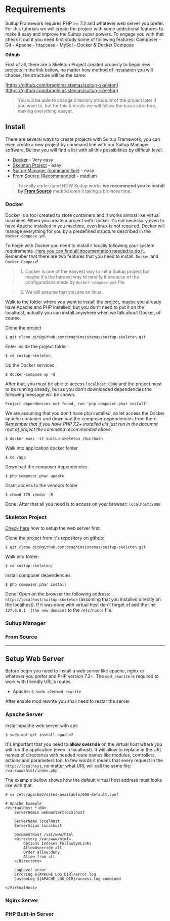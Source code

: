 # Requirements

Suitup Framework requires PHP >= 7.2 and whatever web server you prefer. For this tutorials we
will create the project with some addictional features to make it easy and improve the Suitup
super powers. To engage you with that check it out if you need first study some of following
features: Composer - Git - Apache - htaccess - MySql - Docker & Docker Compose

**Github** 

First of all, there are a Skeleton Project created properly to begin new projects in the link bellow,
no matter how method of instalation you will choose, the structure will be the same:

[https://github.com/braghimsistemas/suitup-skeleton](https://github.com/braghimsistemas/suitup-skeleton)

  > You will be able to change directory structure of the project later if you want to,
  but for this tutorials we will follow the basic structure, making everything easyer.

## Install

There are several ways to create projects with Suitup Framework, you can even create a new project
by command line with our Suitup Manager software. Bellow you will find a list with all this
possibilities by difficult level:

  - [Docker](#docker) - Very easy
  - [Skeleton Project](#skeleton-project) - easy
  - [Suitup Manager (command line)](#suitup-manager) - easy
  - [From Source (Recommended)](#from-source) - medium

  > To really understand HOW Suitup works **we recommend you to install by [From Source](#from-source)**
  method even it taking a bit more time.

### Docker

Docker is a tool created to store containers and it works almost like virtual machines. When you
create a project with Docker it's not necessary even to have Apache installed in you machine,
even linux is not required, Docker will manage everything for you by a predefined structure
described in the `docker-compose.yml`

To begin with Docker you need to install it locally following your system requirements.
[Here you can find all documentation needed to do it](https://www.docker.com/get-started).
Remember that there are two features that you need to install: `Docker` and `Docker Compose`!

  > 1. Docker is one of the easyest way to init a Suitup project but maybe it's the hardest way to
  modify it because of the configurations made by `docker-compose.yml` file.

  > 2. We will assume that you are on linux.

Walk to the folder where you want to install the project, maybe you already have Apache and PHP
installed, but you don't need to put it on the localhost, actually you can install anywhere when
we talk about Docker, of course.

Clone the project

    $ git clone git@github.com:braghimsistemas/suitup-skeleton.git

Enter inside the project folder

    $ cd suitup-skeleton
    
Up the Docker services
    
    $ docker-compose up -d

After that, you must be able to access `localhost:8080` and the project must to be running
already, but as you don't downloaded dependencies the following message will be shown.

`Project dependencies not found, run 'php composer.phar install'`

We are assuming that you don't have php installed, so let access the Docker apache container
and download the composer dependencies from there. _Remember that if you have PHP 7.2+ installed
it's just run in the documnt root of project the command recommended above._

    $ docker exec -it suitup-skeleton /bin/bash
    
Walk into application docker folder
    
    $ cd /app

Download the composer dependencies

    $ php composer.phar update

Grant access to the vendors folder

    $ chmod 775 vendor -R

Done! After that all you need is to access on your browser: `localhost:8080`

### Skeleton Project

[Check here](#setup-web-server) how to setup the web server first.

Clone the project from it's repository on github:

    $ git clone git@github.com:braghimsistemas/suitup-skeleton.git

Walk into folder:

    $ cd suitup-skeleton/

Install composer dependencies

    $ php composer.phar install

Done! Open on the browser the following address: `http://localhost/suitup-skeleton`
(assuming that you installed directly on the localhost). If it was done with virtual
host don't forget of add the line `127.0.0.1  {the new domain}` to the `/etc/hosts` file.

### Suitup Manager

### From Source

---

## Setup Web Server

Before begin you need to install a web server like apache, nginx or whatever you
prefer and PHP version 7.2+. The `mod_rewrite` is required to work with friendly
URL's routes.

  - Apache: `$ sudo a2enmod rewrite`

After enable mod rewrite you shall need to restar the server.

### Apache Server

Install apache web server with apt:

`$ sudo apt-get install apache2`

It's important that you need to **allow override** on the virtual host
where you will run the application (even in localhost). It will allow
to replace in the URL names of directories with needed route names
like modules, controllers, actions and parameters too. In few words it
means that every request in the `http://localhost`, no matter what URI,
will call the same file: `/var/www/html/index.php`

The example bellow shows how the default virtual host address must looks
like with that.

`# vi /etc/apache2/sites-available/000-default.conf`

```
# Apache Example
<VirtualHost *:80>
    ServerAdmin webmaster@localhost

    ServerName localhost
    ServerAlias localhost

    DocumentRoot /var/www/html
    <Directory /var/www/html>
        Options Indexes FollowSymLinks
        AllowOverride all
        Order allow,deny
        Allow from all
    </Directory>

    LogLevel error
    ErrorLog ${APACHE_LOG_DIR}/error.log
    CustomLog ${APACHE_LOG_DIR}/access.log combined

</VirtualHost>
```

### Nginx Server

### PHP Built-in Server
